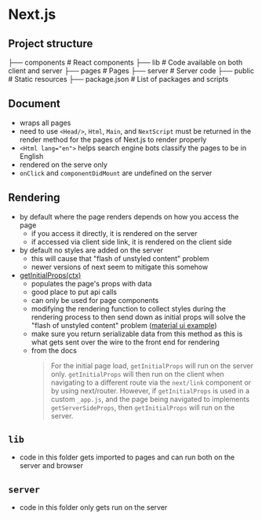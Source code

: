 # Next.js

## Project structure
├── components                  # React components
├── lib                         # Code available on both client and server
├── pages                       # Pages
├── server                      # Server code
├── public                      # Static resources
├── package.json                # List of packages and scripts

## Document
- wraps all pages
- need to use `<Head/>`, `Html`, `Main`, and `NextScript` must be returned in the render method for the pages of Next.js to render properly
- `<Html lang="en">` helps search engine bots classify the pages to be in English
- rendered on the serve only
- `onClick` and `componentDidMount` are undefined on the server

## Rendering
- by default where the page renders depends on how you access the page
  - if you access it directly, it is rendered on the server
  - if accessed via client side link, it is rendered on the client side
- by default no styles are added on the server
  - this will cause that "flash of unstyled content" problem
  - newer versions of next seem to mitigate this somehow
- [getInitialProps(ctx)](https://nextjs.org/docs/api-reference/data-fetching/getInitialProps)
  - populates the page's props with data
  - good place to put api calls
  - can only be used for page components
  - modifying the rendering function to collect styles during the rendering process to then send down as initial props will solve the "flash of unstyled content" problem ([material ui example](https://github.com/mui-org/material-ui/blob/master/examples/nextjs-with-typescript/pages/_document.tsx))
  - make sure you return serializable data from this method as this is what gets sent over the wire to the front end for rendering
  - from the docs
    > For the initial page load, `getInitialProps` will run on the server only. `getInitialProps` will then run on the client when navigating to a different route via the `next/link` component or by using next/router. However, if `getInitialProps` is used in a custom `_app.js`, and the page being navigated to implements `getServerSideProps`, then `getInitialProps` will run on the server.

## `lib`
- code in this folder gets imported to pages and can run both on the server and browser

## `server`
- code in this folder only gets run on the server